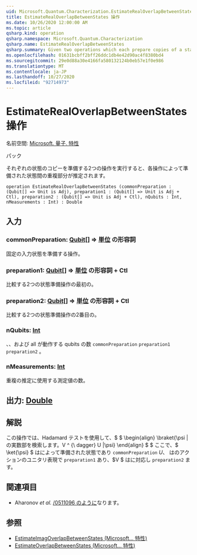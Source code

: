 ```yaml
---
uid: Microsoft.Quantum.Characterization.EstimateRealOverlapBetweenStates
title: EstimateRealOverlapBetweenStates 操作
ms.date: 10/26/2020 12:00:00 AM
ms.topic: article
qsharp.kind: operation
qsharp.namespace: Microsoft.Quantum.Characterization
qsharp.name: EstimateRealOverlapBetweenStates
qsharp.summary: Given two operations which each prepare copies of a state, estimates the real part of the overlap between the states prepared by each operation.
ms.openlocfilehash: 01631bcbff2bff26ddc1db4e42d90ac4f8380bd4
ms.sourcegitcommit: 29e0d88a30e4166fa580132124b0eb57e1f0e986
ms.translationtype: MT
ms.contentlocale: ja-JP
ms.lasthandoff: 10/27/2020
ms.locfileid: "92714973"
---
```

# <a name="estimaterealoverlapbetweenstates-operation"></a>EstimateRealOverlapBetweenStates 操作

名前空間: [Microsoft. 量子. 特性](xref:Microsoft.Quantum.Characterization)

パック [](https://nuget.org/packages/)


それぞれの状態のコピーを準備する2つの操作を実行すると、各操作によって準備された状態間の重複部分が推定されます。

```qsharp
operation EstimateRealOverlapBetweenStates (commonPreparation : (Qubit[] => Unit is Adj), preparation1 : (Qubit[] => Unit is Adj + Ctl), preparation2 : (Qubit[] => Unit is Adj + Ctl), nQubits : Int, nMeasurements : Int) : Double
```


## <a name="input"></a>入力

### <a name="commonpreparation--qubit--unit-adj"></a>commonPreparation: [Qubit](xref:microsoft.quantum.lang-ref.qubit)[] => [単位](xref:microsoft.quantum.lang-ref.unit) の形容詞

固定の入力状態を準備する操作。


### <a name="preparation1--qubit--unit-adj--ctl"></a>preparation1: [Qubit](xref:microsoft.quantum.lang-ref.qubit)[] => [単位](xref:microsoft.quantum.lang-ref.unit) の形容詞 + Ctl

比較する2つの状態準備操作の最初の。


### <a name="preparation2--qubit--unit-adj--ctl"></a>preparation2: [Qubit](xref:microsoft.quantum.lang-ref.qubit)[] => [単位](xref:microsoft.quantum.lang-ref.unit) の形容詞 + Ctl

比較する2つの状態準備操作の2番目の。


### <a name="nqubits--int"></a>nQubits: [Int](xref:microsoft.quantum.lang-ref.int)

、、および all が動作する qubits の数 `commonPreparation` `preparation1` `preparation2` 。


### <a name="nmeasurements--int"></a>nMeasurements: [Int](xref:microsoft.quantum.lang-ref.int)

重複の推定に使用する測定値の数。



## <a name="output--double"></a>出力: [Double](xref:microsoft.quantum.lang-ref.double)



## <a name="remarks"></a>解説

この操作では、Hadamard テストを使用して、$ $ \begin{align} \braket{\psi | の実数部を検索します。V ^ {\ dagger} U |\psi} \end{align} $ $ ここで、$ \ket{\psi} $ はによって準備された状態であり `commonPreparation` $U、$ はのアクションのユニタリ表現で `preparation1` あり、$V $ はに対応し `preparation2` ます。

## <a name="references"></a>関連項目

- Aharonov *et al.* [/0511096 のように](https://arxiv.org/abs/quant-ph/0511096)なります。

## <a name="see-also"></a>参照

- [EstimateImagOverlapBetweenStates (Microsoft... 特性)](xref:Microsoft.Quantum.Characterization.EstimateImagOverlapBetweenStates)
- [EstimateOverlapBetweenStates (Microsoft... 特性)](xref:Microsoft.Quantum.Characterization.EstimateOverlapBetweenStates)